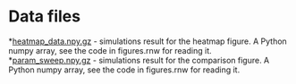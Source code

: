 # Data files #

*[heatmap_data.npy.gz](heatmap_data.npy.gz) - simulations result for the heatmap figure. A Python numpy array, see the code in figures.rnw for reading it.
*[param_sweep.npy.gz](param_sweep.npy.gz) - simulations result for the comparison figure. A Python numpy array, see the code in figures.rnw for reading it.
